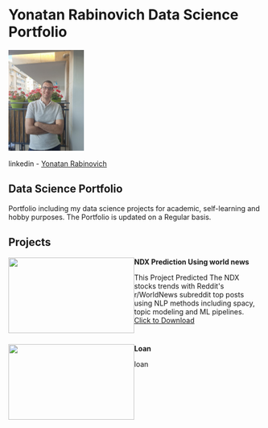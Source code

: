 # Yonatan Rabinovich Data Science Portfolio

<img src="Yon.jpg" width="150" height="200"/>

linkedin  - [Yonatan Rabinovich](https://www.linkedin.com/in/%D7%99%D7%95%D7%A0%D7%AA%D7%9F-%D7%A8%D7%91%D7%99%D7%A0%D7%95%D7%91%D7%99%D7%A5-68a391213/)

## Data Science Portfolio
Portfolio including my data science projects for academic, self-learning and hobby purposes.
The Portfolio is updated on a Regular basis.


## Projects

<img align="left" width="250" height="150" src="https://stockprice.com/wp-content/uploads/2019/09/penny-stocks-news.jpg">**NDX Prediction Using world news**

This Project Predicted The NDX stocks trends with Reddit's r/WorldNews subreddit top posts using NLP methods including spacy, topic modeling and ML pipelines. <a href="//github.com/rabi320/Yonatan-Rabiovich-Portfolio/blob/main/r_news%20stock%20prediction.zip" download>Click to Download</a>


# 

#

<img align="left" width="250" height="150" src="https://stockprice.com/wp-content/uploads/2019/09/penny-stocks-news.jpg">**Loan**

loan
